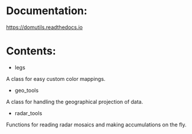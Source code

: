 
# Documentation:

https://domutils.readthedocs.io

# Contents:

* legs

A class for easy custom color mappings.

* geo_tools

A class for handling the geographical projection of data.

* radar_tools

Functions for reading radar mosaics and making accumulations on the fly.


